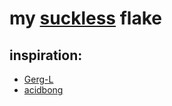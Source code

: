 # my [suckless](https://suckless.org/) flake

## inspiration:
- [Gerg-L](https://github.com/Gerg-L/suckless) 
- [acidbong](https://git.sr.ht/~acidbong/dwmblocks)

